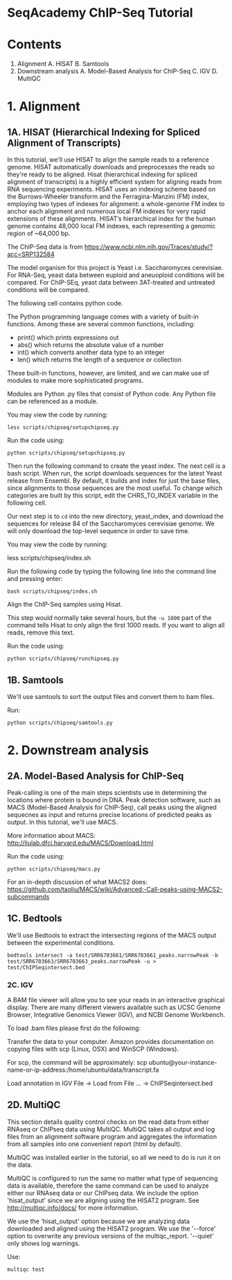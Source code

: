 # SeqAcademy ChIP-Seq Tutorial

# Contents
1. Alignment
    A. HISAT 
    B. Samtools
2. Downstream analysis
    A. Model-Based Analysis for ChIP-Seq
    C. IGV
    D. MultiQC

# 1. Alignment

## 1A. HISAT (Hierarchical Indexing for Spliced Alignment of Transcripts)

In this tutorial, we'll use HISAT to align the sample reads to a reference genome. HISAT automatically downloads and preprocesses the reads so they're ready to be aligned. Hisat (hierarchical indexing for spliced alignment of transcripts) is a highly efficient system for aligning reads from RNA sequencing experiments. HISAT uses an indexing scheme based on the Burrows-Wheeler transform and the Ferragina-Manzini (FM) index, employing two types of indexes for alignment: a whole-genome FM index to anchor each alignment and numerous local FM indexes for very rapid extensions of these alignments. HISAT’s hierarchical index for the human genome contains 48,000 local FM indexes, each representing a genomic region of ~64,000 bp.

The ChIP-Seq data is from https://www.ncbi.nlm.nih.gov/Traces/study/?acc=SRP132584

The model organism for this project is Yeast i.e. Saccharomyces cerevisiae. For RNA-Seq, yeast data between euploid and aneuoploid conditions will be compared. For ChIP-SEq, yeast data between 3AT-treated and untreated conditions will be compared.

The following cell contains python code. 

The Python programming language comes with a variety of built-in functions. Among these are several common functions, including:

+ print() which prints expressions out
+ abs() which returns the absolute value of a number
+ int() which converts another data type to an integer
+ len() which returns the length of a sequence or collection

These built-in functions, however, are limited, and we can make use of modules to make more sophisticated programs.

Modules are Python .py files that consist of Python code. Any Python file can be referenced as a module. 

You may view the code by running:

`less scripts/chipseq/setupchipseq.py`

Run the code using:

`python scripts/chipseq/setupchipseq.py`

Then run the following command to create the yeast index. The next cell is a bash script. When run, the script downloads sequences for the latest Yeast release from Ensembl. By default, it builds and index for just the base files, since alignments to those sequences are the most useful.  To change which categories are built by this script, edit the CHRS_TO_INDEX variable in the following cell. 

Our next step is to `cd` into the new directory, yeast_index, and download the sequences for release 84 of the Saccharomyces cerevisiae genome.  We will only download the top-level sequence in order to save time.  

You may view the code by running:

less scripts/chipseq/index.sh

Run the following code by typing the following line into the command line
and pressing enter:

`bash scripts/chipseq/index.sh`

Align the ChIP-Seq samples using Hisat.

This step would normally take several hours, but the `-u 1000` part of the command tells Hisat to only align the first 1000 reads. If you want to align all reads, remove this text.

Run the code using:

`python scripts/chipseq/runchipseq.py`

## 1B. Samtools 

We'll use samtools to sort the output files and convert them to bam files.

Run:

`python scripts/chipseq/samtools.py`

# 2. Downstream analysis
## 2A. Model-Based Analysis for ChIP-Seq

Peak-calling is one of the main steps scientists use in determining the locations where protein is bound in DNA. Peak detection software, such as MACS (Model-Based Analysis for ChIP-Seq), call peaks using the aligned sequecnes as input and returns precise locations of predicted peaks as output. In this tutorial, we'll use MACS.

More information about MACS: http://liulab.dfci.harvard.edu/MACS/Download.html

Run the code using:

`python scripts/chipseq/macs.py`

For an in-depth discussion of what MACS2 does: https://github.com/taoliu/MACS/wiki/Advanced:-Call-peaks-using-MACS2-subcommands

## 1C. Bedtools

We'll use Bedtools to extract the intersecting regions of the MACS output between the experimental conditions.

`bedtools intersect -a test/SRR6703661/SRR6703661_peaks.narrowPeak -b test/SRR6703663/SRR6703663_peaks.narrowPeak -u > test/ChIPSeqintersect.bed`

### 2C. IGV
A BAM file viewer will allow you to see your reads in an interactive graphical display. There are many different viewers available such as UCSC Genome Browser, Integrative Genomics Viewer (IGV), and NCBI Genome Workbench.

To load .bam files please first do the following:

Transfer the data to your computer. Amazon provides documentation on copying files with scp (Linux, OSX) and WinSCP (Windows). 

For scp, the command will be approximately: scp ubuntu@your-instance-name-or-ip-address:/home/ubuntu/data/transcript.fa

Load annotation in IGV
File -> Load from File ... -> ChIPSeqintersect.bed

## 2D. MultiQC

This section details quality control checks on the read data from either RNAseq or ChIPseq data using MultiQC. MultiQC takes all output and log files from an alignment software program and aggregates the information from all samples into one convenient report (html by default).

MultiQC was installed earlier in the tutorial, so all we need to do is run it on the data.

MultiQC is configured to run the same no matter what type of sequencing data is available, therefore the same command can be used to analyze either our RNAseq data or our ChIPseq data.  We include the option 'hisat_output' since we are aligning using the HISAT2 program.  See http://multiqc.info/docs/ for more information.

We use the 'hisat_output' option because we are analyzing data downloaded and aligned using the HISAT2 program.  We use the '--force' option to overwrite any previous versions of the multiqc_report.  '--quiet' only shows log warnings.

Use:

`multiqc test`
